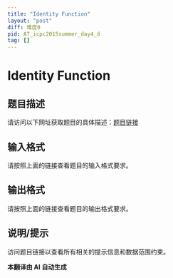 ```yaml
---
title: "Identity Function"
layout: "post"
diff: 难度0
pid: AT_icpc2015summer_day4_d
tag: []
---
```


# Identity Function

## 题目描述

请访问以下网址获取题目的具体描述：[题目链接](https://atcoder.jp/contests/jag2015summer-day4/tasks/icpc2015summer_day4_d)

## 输入格式

请按照上面的链接查看题目的输入格式要求。

## 输出格式

请按照上面的链接查看题目的输出格式要求。

## 说明/提示

访问题目链接以查看所有相关的提示信息和数据范围约束。

 **本翻译由 AI 自动生成**

